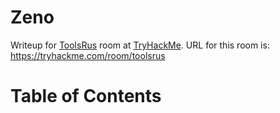 # Zeno

Writeup for [ToolsRus](https://tryhackme.com/room/zeno) room at [TryHackMe](https://tryhackme.com/).
URL for this room is: https://tryhackme.com/room/toolsrus

Table of Contents
=================

